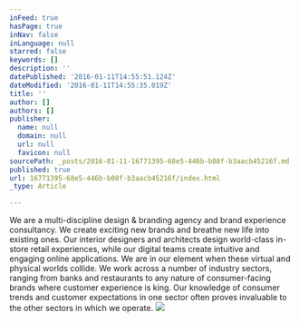 ```yaml
---
inFeed: true
hasPage: true
inNav: false
inLanguage: null
starred: false
keywords: []
description: ''
datePublished: '2016-01-11T14:55:51.124Z'
dateModified: '2016-01-11T14:55:35.019Z'
title: ''
author: []
authors: []
publisher:
  name: null
  domain: null
  url: null
  favicon: null
sourcePath: _posts/2016-01-11-16771395-68e5-446b-b08f-b3aacb45216f.md
published: true
url: 16771395-68e5-446b-b08f-b3aacb45216f/index.html
_type: Article

---
```

We are a multi-discipline design & branding agency and brand experience consultancy. We create exciting new brands and breathe new life into existing ones. Our interior designers and architects design world-class in-store retail experiences, while our digital teams create intuitive and engaging online applications. We are in our element when these virtual and physical worlds collide. We work across a number of industry sectors, ranging from banks and restaurants to any nature of consumer-facing brands where customer experience is king. Our knowledge of consumer trends and customer expectations in one sector often proves invaluable to the other sectors in which we operate.
![](https://the-grid-user-content.s3-us-west-2.amazonaws.com/c96be206-df2c-4fab-98cd-5ec914bd46c8.jpg)
